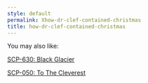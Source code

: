 ```yaml
---
style: default
permalink: Xhow-dr-clef-contained-christmas
title: how-dr-clef-contained-christmas
---
```

You may also like:

[SCP-630: Black Glacier](http://scp-wiki.net/scp-630)

[SCP-050: To The Cleverest](http://scp-wiki.net/scp-050)
